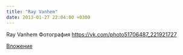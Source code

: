 ```yaml
---
title: "Ray Vanhem"
date: 2013-01-27 22:04:00 +0300
---
```


Ray Vanhem
Фотография
https://vk.com/photo51706487_221921727

[Вложение](https://vk.com/photo51706487_221921727)
